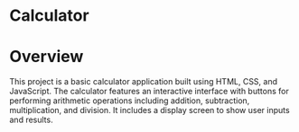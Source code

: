 # Calculator

# Overview

This project is a basic calculator application built using HTML, CSS, and JavaScript. The calculator features an interactive interface with buttons for performing arithmetic operations including addition, subtraction, multiplication, and division. It includes a display screen to show user inputs and results.
